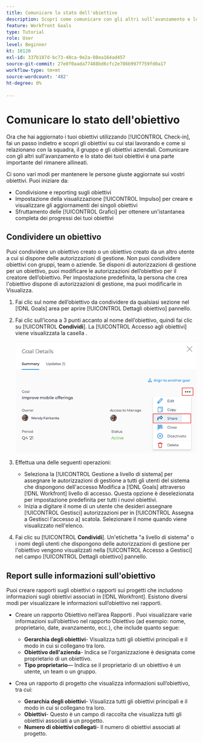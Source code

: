 ```yaml
---
title: Comunicare lo stato dell'obiettivo
description: Scopri come comunicare con gli altri sull’avanzamento e lo stato dei tuoi obiettivi in [!DNL Workfront Goals].
feature: Workfront Goals
type: Tutorial
role: User
level: Beginner
kt: 10120
exl-id: 337b187d-bc73-48ca-9e2a-08ea164ad457
source-git-commit: 27e8f0aada77488bd6cfc2e786b997f759fd0a17
workflow-type: tm+mt
source-wordcount: '482'
ht-degree: 0%

---
```


# Comunicare lo stato dell&#39;obiettivo

Ora che hai aggiornato i tuoi obiettivi utilizzando [!UICONTROL Check-in], fai un passo indietro e scopri gli obiettivi su cui stai lavorando e come si relazionano con la squadra, il gruppo e gli obiettivi aziendali. Comunicare con gli altri sull&#39;avanzamento e lo stato dei tuoi obiettivi è una parte importante del rimanere allineati.

Ci sono vari modi per mantenere le persone giuste aggiornate sui vostri obiettivi. Puoi iniziare da:

* Condivisione e reporting sugli obiettivi
* Impostazione della visualizzazione [!UICONTROL Impulso] per creare e visualizzare gli aggiornamenti dei singoli obiettivi
* Sfruttamento delle [!UICONTROL Grafici] per ottenere un&#39;istantanea completa dei progressi dei tuoi obiettivi

## Condividere un obiettivo

Puoi condividere un obiettivo creato o un obiettivo creato da un altro utente a cui si dispone delle autorizzazioni di gestione. Non puoi condividere obiettivi con gruppi, team o aziende. Se disponi di autorizzazioni di gestione per un obiettivo, puoi modificare le autorizzazioni dell’obiettivo per il creatore dell’obiettivo. Per impostazione predefinita, la persona che crea l&#39;obiettivo dispone di autorizzazioni di gestione, ma puoi modificarle in Visualizza.

1. Fai clic sul nome dell’obiettivo da condividere da qualsiasi sezione nel [!DNL Goals] area per aprire [!UICONTROL Dettagli obiettivo] pannello.

1. Fai clic sull’icona a 3 punti accanto al nome dell’obiettivo, quindi fai clic su [!UICONTROL **Condividi**]. La [!UICONTROL Accesso agli obiettivi] viene visualizzata la casella .

   ![Cassa](assets/17-workfront-goals-share-a-goal.png)

1. Effettua una delle seguenti operazioni:

   * Seleziona la [!UICONTROL Gestione a livello di sistema] per assegnare le autorizzazioni di gestione a tutti gli utenti del sistema che dispongono dell&#39;accesso Modifica a [!DNL Goals] attraverso [!DNL Workfront] livello di accesso. Questa opzione è deselezionata per impostazione predefinita per tutti i nuovi obiettivi.
   * Inizia a digitare il nome di un utente che desideri assegnare [!UICONTROL Gestisci] autorizzazioni per in [!UICONTROL Assegna a Gestisci l&#39;accesso a] scatola. Selezionare il nome quando viene visualizzato nell&#39;elenco.

1. Fai clic su [!UICONTROL **Condividi**]. Un&#39;etichetta &quot;a livello di sistema&quot; o i nomi degli utenti che dispongono delle autorizzazioni di gestione per l&#39;obiettivo vengono visualizzati nella [!UICONTROL Accesso a Gestisci] nel campo [!UICONTROL Dettagli obiettivo] pannello.

## Report sulle informazioni sull&#39;obiettivo

Puoi creare rapporti sugli obiettivi o rapporti sui progetti che includono informazioni sugli obiettivi associati in [!DNL Workfront]. Esistono diversi modi per visualizzare le informazioni sull’obiettivo nei rapporti.

* Creare un rapporto Obiettivo nell’area Rapporti . Puoi visualizzare varie informazioni sull’obiettivo nel rapporto Obiettivo (ad esempio: nome, proprietario, date, avanzamento, ecc.), che include quanto segue:

   * **Gerarchia degli obiettivi**- Visualizza tutti gli obiettivi principali e il modo in cui si collegano tra loro.
   * **Obiettivo dell&#39;azienda**- Indica se l&#39;organizzazione è designata come proprietario di un obiettivo.
   * **Tipo proprietario**— Indica se il proprietario di un obiettivo è un utente, un team o un gruppo.

* Crea un rapporto di progetto che visualizza informazioni sull’obiettivo, tra cui:
   * **Gerarchia degli obiettivi**- Visualizza tutti gli obiettivi principali e il modo in cui si collegano tra loro.
   * **Obiettivi**- Questo è un campo di raccolta che visualizza tutti gli obiettivi associati a un progetto.
   * **Numero di obiettivi collegati**- Il numero di obiettivi associati al progetto.
